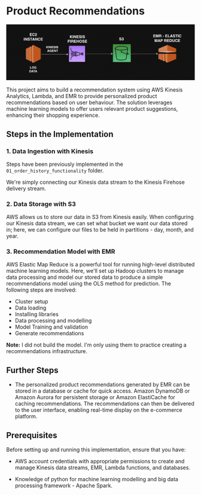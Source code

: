 # Product Recommendations

![ScreenShot](/assets/images/02.png)

This project aims to build a recommendation system using AWS Kinesis Analytics, Lambda, and EMR to provide personalized product recommendations based on user behaviour. The solution leverages machine learning models to offer users relevant product suggestions, enhancing their shopping experience.

## Steps in the Implementation

### 1. Data Ingestion with Kinesis
Steps have been previously implemented in the `01_order_history_functionality` folder.

We're simply connecting our Kinesis data stream to the Kinesis Firehose delivery stream.

### 2. Data Storage with S3

AWS allows us to store our data in S3 from Kinesis easily. When configuring our Kinesis data stream, we can set what bucket we want our data stored in; here, we can configure our files to be held in partitions - day, month, and year.


### 3. Recommendation Model with EMR

AWS Elastic Map Reduce is a powerful tool for running high-level distributed machine learning models. Here, we'll set up Hadoop clusters to manage data processing and model our stored data to produce a simple recommendations model using the OLS method for prediction. The following steps are involved:
- Cluster setup
- Data loading
- Installing libraries 
- Data processing and modelling
- Model Training and validation
- Generate recommendations

**Note:** I did not build the model. I'm only using them to practice creating a recommendations infrastructure.

## Further Steps

- The personalized product recommendations generated by EMR can be stored in a database or cache for quick access. Amazon DynamoDB or Amazon Aurora for persistent storage or Amazon ElastiCache for caching recommendations. The recommendations can then be delivered to the user interface, enabling real-time display on the e-commerce platform.


## Prerequisites

Before setting up and running this implementation, ensure that you have:

- AWS account credentials with appropriate permissions to create and manage Kinesis data streams, EMR, Lambda functions, and databases.

- Knowledge of python for machine learning modelling and big data processing framework - Apache Spark.


